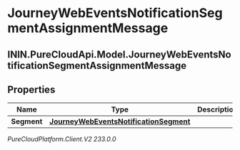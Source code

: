 # JourneyWebEventsNotificationSegmentAssignmentMessage

## ININ.PureCloudApi.Model.JourneyWebEventsNotificationSegmentAssignmentMessage

## Properties

|Name | Type | Description | Notes|
|------------ | ------------- | ------------- | -------------|
| **Segment** | [**JourneyWebEventsNotificationSegment**](JourneyWebEventsNotificationSegment) |  | [optional] |



_PureCloudPlatform.Client.V2 233.0.0_
